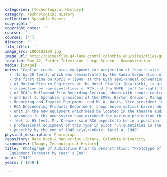 ```yaml
---
categories: [Technological History]
category: Technological History
collection: Sponable Papers
copyright: ''
copyright_notes: ''
course: ''
courses: ['']
director: ''
film_title: ''
image_src: 1000102100.jpg
image_url: http://gainesfilm.qa-lamp.ccnmtl.columbia.edu/sites/files/gainesfilm/images/1000102100.jpg
location: Box 42, Folder Television, Large-Screen - Demonstration
media: [image]
notes: "Caption reads: Lates equipment for projection of theatre-size television images\
  \ (15 by 20 feet), which was demonstrated by the Radio Corporation of America for\
  \ the first time on April 4 (1949) at the 65th semi-annual convention of the Society\
  \ of Motion Picture Engineers at the Hotel Statler (New York), is given a pre-showing\
  \ inspection by representatives of RCA and the SMPE. Left to right: Earl Spicer\
  \ of RCA's Hollywood Film Recording Section, shown with remote control console;\
  \ and Earl I. Sponable, president of the SMPE; Barton Kreuzer, Manager of RCA Film\
  \ Recording and Theatre Equipment; and W. W. Watts, Vice-president in charge of\
  \ RCA Engineering Products Department, shown below optical barrel which is the only\
  \ unit in the new equipment which need be located in the theatre auditorium. Engineering\
  \ advances in the new system have extended the maximum projection throw from 40\
  \ feet to 65 feet. Mr. Kreuzer said RCA expects to be in a position to manufacture\
  \ professional equipment of this type in pilot run quantities in the near future,\
  \ possibly by the end of 1949.\r\n\r\nDate: April 4, 1949"
physical_description: Photograph
repository: Rare Book & Manuscript Library, Columbia University
taxonomies: [Image, Technological History]
title: 'Photograph of Auditorium Prior to Demonstration: "Prototype of Theatre TV
  Equipment Forecast by Year''s End"'
year: '1949'
years: ['1949']

---
```

